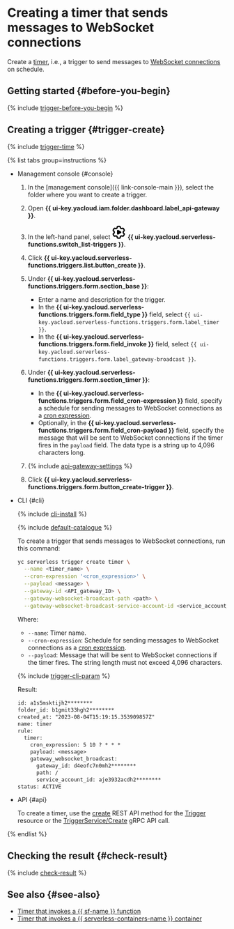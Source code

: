 # Creating a timer that sends messages to WebSocket connections

Create a [timer](../../concepts/trigger/timer.md), i.e., a trigger to send messages to [WebSocket connections](../../concepts/extensions/websocket.md) on schedule.

## Getting started {#before-you-begin}

{% include [trigger-before-you-begin](../../../_includes/api-gateway/trigger-before-you-begin.md) %}

## Creating a trigger {#trigger-create}

{% include [trigger-time](../../../_includes/functions/trigger-time.md) %}

{% list tabs group=instructions %}

- Management console {#console}

    1. In the [management console]({{ link-console-main }}), select the folder where you want to create a trigger.

    1. Open **{{ ui-key.yacloud.iam.folder.dashboard.label_api-gateway }}**.

    1. In the left-hand panel, select ![image](../../../_assets/console-icons/gear-play.svg) **{{ ui-key.yacloud.serverless-functions.switch_list-triggers }}**.

    1. Click **{{ ui-key.yacloud.serverless-functions.triggers.list.button_create }}**.

    1. Under **{{ ui-key.yacloud.serverless-functions.triggers.form.section_base }}**:

        * Enter a name and description for the trigger.
        * In the **{{ ui-key.yacloud.serverless-functions.triggers.form.field_type }}** field, select `{{ ui-key.yacloud.serverless-functions.triggers.form.label_timer }}`.
        * In the **{{ ui-key.yacloud.serverless-functions.triggers.form.field_invoke }}** field, select `{{ ui-key.yacloud.serverless-functions.triggers.form.label_gateway-broadcast }}`.

    1. Under **{{ ui-key.yacloud.serverless-functions.triggers.form.section_timer }}**:

        * In the **{{ ui-key.yacloud.serverless-functions.triggers.form.field_cron-expression }}** field, specify a schedule for sending messages to WebSocket connections as a [cron expression](../../concepts/trigger/timer.md#cron-expression).
        * Optionally, in the **{{ ui-key.yacloud.serverless-functions.triggers.form.field_cron-payload }}** field, specify the message that will be sent to WebSocket connections if the timer fires in the `payload` field. The data type is a string up to 4,096 characters long.

    1. {% include [api-gateway-settings](../../../_includes/api-gateway/api-gateway-settings.md) %}

    1. Click **{{ ui-key.yacloud.serverless-functions.triggers.form.button_create-trigger }}**.

- CLI {#cli}

    {% include [cli-install](../../../_includes/cli-install.md) %}

    {% include [default-catalogue](../../../_includes/default-catalogue.md) %}

    To create a trigger that sends messages to WebSocket connections, run this command:

    ```bash
    yc serverless trigger create timer \
      --name <timer_name> \
      --cron-expression '<cron_expression>' \
      --payload <message> \
      --gateway-id <API_gateway_ID> \
      --gateway-websocket-broadcast-path <path> \
      --gateway-websocket-broadcast-service-account-id <service_account_ID>
    ```

    Where:

    * `--name`: Timer name.
    * `--cron-expression`: Schedule for sending messages to WebSocket connections as a [cron expression](../../concepts/trigger/timer.md#cron-expression).
    * `--payload`: Message that will be sent to WebSocket connections if the timer fires. The string length must not exceed 4,096 characters.

    {% include [trigger-cli-param](../../../_includes/api-gateway/trigger-cli-param.md) %}

    Result:

    ```text
    id: a1s5msktijh2********
    folder_id: b1gmit33hgh2********
    created_at: "2023-08-04T15:19:15.353909857Z"
    name: timer
    rule:
      timer:
        cron_expression: 5 10 ? * * *
        payload: <message>
        gateway_websocket_broadcast:
          gateway_id: d4eofc7n0mh2********
          path: /
          service_account_id: aje3932acdh2********
    status: ACTIVE
    ```

- API {#api}

  To create a timer, use the [create](../../triggers/api-ref/Trigger/create.md) REST API method for the [Trigger](../../triggers/api-ref/Trigger/index.md) resource or the [TriggerService/Create](../../triggers/api-ref/grpc/Trigger/create.md) gRPC API call.

{% endlist %}

## Checking the result {#check-result}

{% include [check-result](../../../_includes/api-gateway/check-result.md) %}

## See also {#see-also}

* [Timer that invokes a {{ sf-name }} function](../../../functions/operations/trigger/timer-create.md)
* [Timer that invokes a {{ serverless-containers-name }} container](../../../serverless-containers/operations/timer-create.md)
